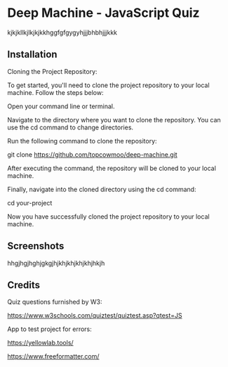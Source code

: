 # Deep Machine - JavaScript Quiz

kjkjkllkjlkjkjkkhggfgfgygyhjjjbhbhjjjkkk


## Installation

Cloning the Project Repository:

To get started, you'll need to clone the project repository to your local machine. Follow the steps below:

Open your command line or terminal.

Navigate to the directory where you want to clone the repository. You can use the cd command to change directories.

Run the following command to clone the repository:

git clone https://github.com/topcowmoo/deep-machine.git

After executing the command, the repository will be cloned to your local machine.

Finally, navigate into the cloned directory using the cd command:

cd your-project

Now you have successfully cloned the project repository to your local machine.

## Screenshots

hhgjhgjhghjgkgjhjkhjkhjkhjkhjhkjh

## Credits

Quiz questions furnished by W3:

https://www.w3schools.com/quiztest/quiztest.asp?qtest=JS

App to test project for errors:

https://yellowlab.tools/

https://www.freeformatter.com/

##